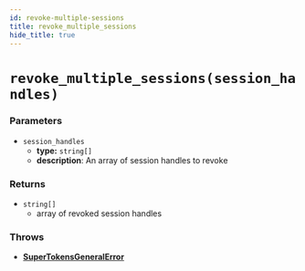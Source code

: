 ```yaml
---
id: revoke-multiple-sessions
title: revoke_multiple_sessions
hide_title: true
---
```


# `revoke_multiple_sessions(session_handles)`
### Parameters
- `session_handles`
    - **type:** `string[]`
    - **description**: An array of session handles to revoke

### Returns
- `string[]`
    - array of revoked session handles

### Throws
- **[SuperTokensGeneralError](./error-handling/general-error)**
